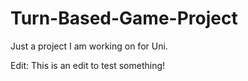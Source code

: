 # Turn-Based-Game-Project

Just a project I am working on for Uni.

Edit: This is an edit to test something!
